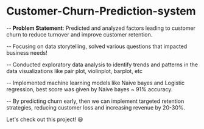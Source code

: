 # Customer-Churn-Prediction-system 

-- **Problem Statement**: Predicted and analyzed factors leading to customer churn to reduce turnover and improve customer retention. 

-- Focusing on data storytelling, solved various questions that impacted business needs!

-- Conducted exploratory data analysis to identify trends and patterns in the data visualizations like pair plot, violinplot, barplot, etc 

-- Implemented machine learning models like Naive bayes and Logistic regression, best score was given by Naive bayes ~ 91% accuracy.

-- By predicting churn early, then we can implement targeted retention strategies, reducing customer loss and increasing revenue by 20-30%.

Let's check out this project! 😃 
